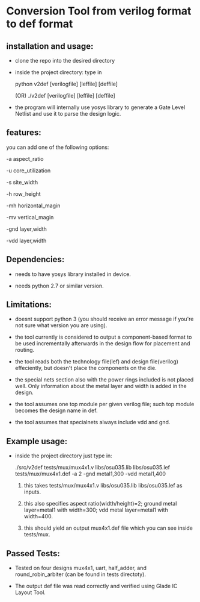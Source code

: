 # Conversion Tool from verilog format to def format

## installation and usage:
 - clone the repo into the desired directory

 - inside the project directory: type in 

	python v2def [verilogfile] [leffile] [deffile]

 	(OR) ./v2def [verilogfile] [leffile] [deffile]

 - the program will internally use yosys library to generate a Gate Level Netlist and use it to parse the design logic.

## features:
you can add one of the following options:

 -a aspect_ratio

 -u core_utilization

 -s site_width

 -h row_height

 -mh horizontal_magin

 -mv vertical_magin

 -gnd layer,width

 -vdd layer,width

## Dependencies:
 - needs to have yosys library installed in device.

 - needs python 2.7 or similar version.

## Limitations:
 - doesnt support python 3 (you should receive an error message if you're not sure what version you are using).

 - the tool currently is considered to output a component-based format to be used incrementally afterwards in the design flow for placement
	and routing.

 - the tool reads both the technology file(lef) and design file(verilog) effeciently, but doesn't place the components on the die.

 - the special nets section also with the power rings included is not placed well. Only information about the metal layer and width is added  		in the design.

 - the tool assumes one top module per given verilog file; such top module becomes the design name in def.

 - the tool assumes that specialnets always include vdd and gnd.

## Example usage:
 - inside the project directory just type in:

 	./src/v2def tests/mux/mux4x1.v libs/osu035.lib libs/osu035.lef tests/mux/mux4x1.def -a 2 -gnd metal1,300 -vdd metal1,400

   1. this takes tests/mux/mux4x1.v libs/osu035.lib libs/osu035.lef as inputs. 
   
   2. this also specifies aspect ratio(width/height)=2; ground metal layer=metal1 with width=300; vdd metal layer=metal1 with width=400. 

   3. this should yield an output mux4x1.def file which you can see inside tests/mux.

## Passed Tests:
 - Tested on four designs mux4x1, uart, half_adder, and round_robin_arbiter (can be found in tests directoty).

 - The output def file was read correctly and verified using Glade IC Layout Tool.

